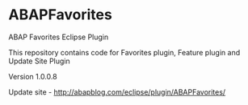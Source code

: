 # ABAPFavorites
ABAP Favorites Eclipse Plugin

This repository contains code for Favorites plugin, Feature plugin and Update Site Plugin

Version 1.0.0.8

Update site - http://abapblog.com/eclipse/plugin/ABAPFavorites/
